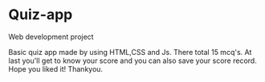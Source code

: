 # Quiz-app
Web development project

Basic quiz app made by using HTML,CSS and Js. There total 15 mcq's. At last you'll get to know  your score and you can also save your score record.
Hope you liked it! Thankyou.
